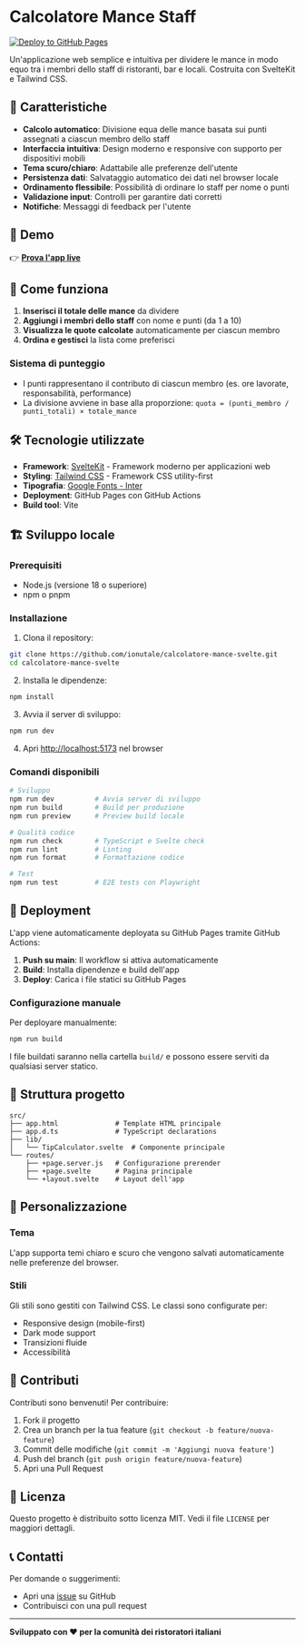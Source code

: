 # Calcolatore Mance Staff

[![Deploy to GitHub Pages](https://github.com/ionutale/calcolatore-mance-svelte/actions/workflows/deploy.yml/badge.svg)](https://github.com/ionutale/calcolatore-mance-svelte/actions/workflows/deploy.yml)

Un'applicazione web semplice e intuitiva per dividere le mance in modo equo tra i membri dello staff di ristoranti, bar e locali. Costruita con SvelteKit e Tailwind CSS.

## 🌟 Caratteristiche

- **Calcolo automatico**: Divisione equa delle mance basata sui punti assegnati a ciascun membro dello staff
- **Interfaccia intuitiva**: Design moderno e responsive con supporto per dispositivi mobili
- **Tema scuro/chiaro**: Adattabile alle preferenze dell'utente
- **Persistenza dati**: Salvataggio automatico dei dati nel browser locale
- **Ordinamento flessibile**: Possibilità di ordinare lo staff per nome o punti
- **Validazione input**: Controlli per garantire dati corretti
- **Notifiche**: Messaggi di feedback per l'utente

## 🚀 Demo

👉 **[Prova l'app live](https://ionutale.github.io/calcolatore-mance-svelte/)**

## 📱 Come funziona

1. **Inserisci il totale delle mance** da dividere
2. **Aggiungi i membri dello staff** con nome e punti (da 1 a 10)
3. **Visualizza le quote calcolate** automaticamente per ciascun membro
4. **Ordina e gestisci** la lista come preferisci

### Sistema di punteggio

- I punti rappresentano il contributo di ciascun membro (es. ore lavorate, responsabilità, performance)
- La divisione avviene in base alla proporzione: `quota = (punti_membro / punti_totali) × totale_mance`

## 🛠️ Tecnologie utilizzate

- **Framework**: [SvelteKit](https://svelte.dev/docs/kit) - Framework moderno per applicazioni web
- **Styling**: [Tailwind CSS](https://tailwindcss.com/) - Framework CSS utility-first
- **Tipografia**: [Google Fonts - Inter](https://fonts.google.com/specimen/Inter)
- **Deployment**: GitHub Pages con GitHub Actions
- **Build tool**: Vite

## 🏗️ Sviluppo locale

### Prerequisiti

- Node.js (versione 18 o superiore)
- npm o pnpm

### Installazione

1. Clona il repository:
```bash
git clone https://github.com/ionutale/calcolatore-mance-svelte.git
cd calcolatore-mance-svelte
```

2. Installa le dipendenze:
```bash
npm install
```

3. Avvia il server di sviluppo:
```bash
npm run dev
```

4. Apri [http://localhost:5173](http://localhost:5173) nel browser

### Comandi disponibili

```bash
# Sviluppo
npm run dev          # Avvia server di sviluppo
npm run build        # Build per produzione
npm run preview      # Preview build locale

# Qualità codice
npm run check        # TypeScript e Svelte check
npm run lint         # Linting
npm run format       # Formattazione codice

# Test
npm run test         # E2E tests con Playwright
```

## 🚀 Deployment

L'app viene automaticamente deployata su GitHub Pages tramite GitHub Actions:

1. **Push su main**: Il workflow si attiva automaticamente
2. **Build**: Installa dipendenze e build dell'app
3. **Deploy**: Carica i file statici su GitHub Pages

### Configurazione manuale

Per deployare manualmente:

```bash
npm run build
```

I file buildati saranno nella cartella `build/` e possono essere serviti da qualsiasi server statico.

## 📁 Struttura progetto

```
src/
├── app.html              # Template HTML principale
├── app.d.ts              # TypeScript declarations
├── lib/
│   └── TipCalculator.svelte  # Componente principale
└── routes/
    ├── +page.server.js   # Configurazione prerender
    ├── +page.svelte      # Pagina principale
    └── +layout.svelte    # Layout dell'app
```

## 🎨 Personalizzazione

### Tema

L'app supporta temi chiaro e scuro che vengono salvati automaticamente nelle preferenze del browser.

### Stili

Gli stili sono gestiti con Tailwind CSS. Le classi sono configurate per:
- Responsive design (mobile-first)
- Dark mode support
- Transizioni fluide
- Accessibilità

## 🤝 Contributi

Contributi sono benvenuti! Per contribuire:

1. Fork il progetto
2. Crea un branch per la tua feature (`git checkout -b feature/nuova-feature`)
3. Commit delle modifiche (`git commit -m 'Aggiungi nuova feature'`)
4. Push del branch (`git push origin feature/nuova-feature`)
5. Apri una Pull Request

## 📄 Licenza

Questo progetto è distribuito sotto licenza MIT. Vedi il file `LICENSE` per maggiori dettagli.

## 📞 Contatti

Per domande o suggerimenti:
- Apri una [issue](https://github.com/ionutale/calcolatore-mance-svelte/issues) su GitHub
- Contribuisci con una pull request

---

**Sviluppato con ❤️ per la comunità dei ristoratori italiani**
